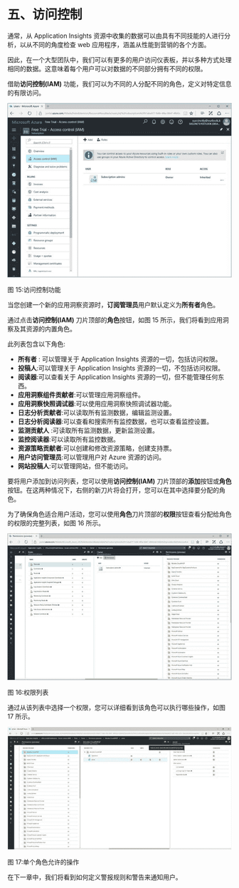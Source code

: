 # 五、访问控制

通常，从 Application Insights 资源中收集的数据可以由具有不同技能的人进行分析，以从不同的角度检查 web 应用程序，涵盖从性能到营销的各个方面。

因此，在一个大型团队中，我们可以有更多的用户访问仪表板，并以多种方式处理相同的数据。这意味着每个用户可以对数据的不同部分拥有不同的权限。

借助**访问控制(IAM)** 功能，我们可以为不同的人分配不同的角色，定义对特定信息的有限访问。

![](img/image022.jpg)

图 15:访问控制功能

当您创建一个新的应用洞察资源时，**订阅管理员**用户默认定义为**所有者**角色。

通过点击**访问控制(IAM)** 刀片顶部的**角色**按钮，如图 15 所示，我们将看到应用洞察及其资源的内置角色。

此列表包含以下角色:

*   **所有者** : 可以管理关于 Application Insights 资源的一切，包括访问权限。
*   **投稿人**:可以管理关于 Application Insights 资源的一切，不包括访问权限。
*   **阅读器**:可以查看关于 Application Insights 资源的一切，但不能管理任何东西。
*   **应用洞察组件贡献者**:可以管理应用洞察组件。
*   **应用洞察快照调试器**:可以使用应用洞察快照调试器功能。
*   **日志分析贡献者**:可以读取所有监测数据，编辑监测设置。
*   **日志分析阅读器**:可以查看和搜索所有监控数据，也可以查看监控设置。
*   **监测贡献人** :可读取所有监测数据，更新监测设置。
*   **监控阅读器**:可以读取所有监控数据。
*   **资源策略贡献者**:可以创建和修改资源策略，创建支持票。
*   **用户访问管理员**:可以管理用户对 Azure 资源的访问。
*   **网站投稿人**:可以管理网站，但不能访问。

要将用户添加到访问列表，您可以使用**访问控制(IAM)** 刀片顶部的**添加**按钮或**角色**按钮。在这两种情况下，右侧的新刀片将会打开，您可以在其中选择要分配的角色。

为了确保角色适合用户活动，您可以使用**角色**刀片顶部的**权限**按钮查看分配给角色的权限的完整列表，如图 16 所示。

![](img/image023.jpg)

图 16:权限列表

通过从该列表中选择一个权限，您可以详细看到该角色可以执行哪些操作，如图 17 所示。

![](img/image024.jpg)

图 17:单个角色允许的操作

在下一章中，我们将看到如何定义警报规则和警告来通知用户。